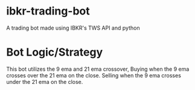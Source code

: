 # ibkr-trading-bot
A trading bot made using IBKR's TWS API and python

# Bot Logic/Strategy

This bot utilizes the 9 ema and 21 ema crossover, Buying when the 9 ema crosses over the 21 ema on the close.
Selling when the 9 ema crosses under the 21 ema on the close.



